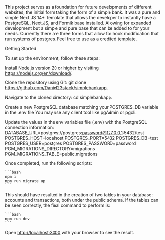 This project serves as a foundation for future developments of different websites, the initial form taking the form of a simple bank.
It was a pure and simple Next.JS 14+ Template that allows the developer to instantly have a PostgreSQL, Next.JS, and Formik base installed.
Allowing for expanded development but a simple and pure base that can be added to for your needs. 
Currently there are three forms that allow for hook modification that run systems of postgres. 
Feel free to use as a credited template. 

Getting Started

To set up the environment, follow these steps:

Install Node.js version 20 or higher by visiting https://nodejs.org/en/download/.

Clone the repository using Git: git clone https://github.com/Daniel23stack/simplebankapp.

Navigate to the cloned directory: cd simplebankapp.

Create a new PostgreSQL database matching your POSTGRES_DB variable in the .env file You may use any client tool like pgAdmin or pgcli.
    
Update the values in the env variables file (.env) with the PostgreSQL connection information:
    DATABASE_URL=postgres://postgres:password@127.0.0.1:5432/test
    POSTGRES_HOST=localhost
    POSTGRES_PORT=5432
    POSTGRES_DB=test
    POSTGRES_USER=postgres
    POSTGRES_PASSWORD=password
    PGM_MIGRATIONS_DIRECTORY=migrations
    PGM_MIGRATIONS_TABLE=public.migrations
    
Once completed, run the following scripts:

    ```bash
    npm i 
    npm run migrate up
    ```

This should have resulted in the creation of two tables in your database: accounts and transactions, both under the public schema.
If the tables can be seen correctly, the final command to perform is:

    ```bash
    npm run dev
    ```

Open [http://localhost:3000](http://localhost:3000) with your browser to see the result.